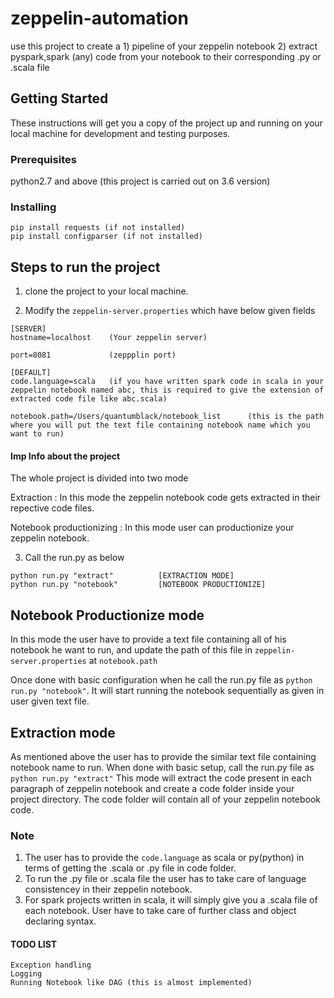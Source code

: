 # zeppelin-automation

use this project to create a 1) pipeline of your zeppelin notebook 2) extract pyspark,spark (any) code from your notebook to their corresponding .py or .scala file

## Getting Started

These instructions will get you a copy of the project up and running on your local machine for development and testing purposes. 

### Prerequisites

python2.7 and above (this project is carried out on 3.6 version)

### Installing

```
pip install requests (if not installed)
pip install configparser (if not installed)
```

## Steps to run the project

1) clone the project to your local machine.

2) Modify the ```zeppelin-server.properties``` which have below given fields

```
[SERVER]
hostname=localhost    (Your zeppelin server)

port=8081             (zeppplin port)

[DEFAULT]
code.language=scala   (if you have written spark code in scala in your zeppelin notebook named abc, this is required to give the extension of extracted code file like abc.scala)

notebook.path=/Users/quantumblack/notebook_list      (this is the path where you will put the text file containing notebook name which you want to run)
```

#### Imp Info about the project
The whole project is divided into two mode

Extraction : In this mode the zeppelin notebook code gets extracted in their repective code files.

Notebook productionizing : In this mode user can productionize your zeppelin notebook.


3) Call the run.py as below
``` 
python run.py "extract"          [EXTRACTION MODE]
python run.py "notebook"         [NOTEBOOK PRODUCTIONIZE]
```

## Notebook Productionize mode

In this mode the user have to provide a text file containing all of his notebook he want to run, and update the path of this file in ```zeppelin-server.properties``` at ```notebook.path```

Once done with basic configuration when he call the run.py file as ```python run.py "notebook"```. It will start running the notebook sequentially as given in user given text file.

## Extraction mode

As mentioned above the user has to provide the similar text file containing notebook name to run. 
When done with basic setup, call the run.py file as ```python run.py "extract"```
This mode will extract the code present in each paragraph of zeppelin notebook and create a code folder inside your project directory. 
The code folder will contain all of your zeppelin notebook code.

### Note 
1) The user has to provide the ```code.language``` as scala or py(python) in terms of getting the .scala or .py file in code folder.
2) To run the .py file or .scala file the user has to take care of language consistencey in their zeppelin notebook. 
3) For spark projects written in scala, it will simply give you a .scala file of each notebook. User have to take care of further class and object declaring syntax.



#### TODO LIST
```
Exception handling
Logging
Running Notebook like DAG (this is almost implemented)
```
